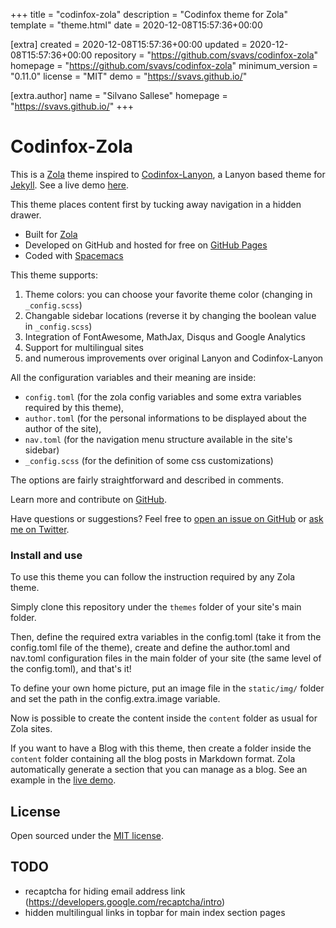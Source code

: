 
+++
title = "codinfox-zola"
description = "Codinfox theme for Zola"
template = "theme.html"
date = 2020-12-08T15:57:36+00:00

[extra]
created = 2020-12-08T15:57:36+00:00
updated = 2020-12-08T15:57:36+00:00
repository = "https://github.com/svavs/codinfox-zola"
homepage = "https://github.com/svavs/codinfox-zola"
minimum_version = "0.11.0"
license = "MIT"
demo = "https://svavs.github.io/"

[extra.author]
name = "Silvano Sallese"
homepage = "https://svavs.github.io/"
+++        

# Codinfox-Zola

This is a [Zola](https://www.getzola.com) theme inspired to [Codinfox-Lanyon](https://codinfox.github.com/), a Lanyon based theme for [Jekyll](http://jekyllrb.com). See a live demo [here](https://codinfox-zola.vercel.app/).

This theme places content first by tucking away navigation in a hidden drawer.

* Built for [Zola](https://www.getzola.com)
* Developed on GitHub and hosted for free on [GitHub Pages](https://pages.github.com)
* Coded with [Spacemacs](https://www.spacemacs.org)

This theme supports:

1. Theme colors: you can choose your favorite theme color (changing in `_config.scss`)
2. Changable sidebar locations (reverse it by changing the boolean value in `_config.scss`)
3. Integration of FontAwesome, MathJax, Disqus and Google Analytics
4. Support for multilingual sites
4. and numerous improvements over original Lanyon and Codinfox-Lanyon

All the configuration variables and their meaning are inside:

- `config.toml` (for the zola config variables and some extra variables required by this theme),
- `author.toml` (for the personal informations to be displayed about the author of the site),
- `nav.toml` (for the navigation menu structure available in the site's sidebar)
- `_config.scss` (for the definition of some css customizations)

The options are fairly straightforward and described in comments.

Learn more and contribute on [GitHub](https://github.com/svavs/codinfox-zola).

Have questions or suggestions? Feel free to [open an issue on GitHub](https://github.com/svavs/codinfox-zola/issues/new) or [ask me on Twitter](https://twitter.com/svavs).

### Install and use

To use this theme you can follow the instruction required by any Zola theme.

Simply clone this repository under the `themes` folder of your site's main folder.

Then, define the required extra variables in the config.toml (take it from the config.toml file of the theme), create and define the author.toml and nav.toml configuration files in the main folder of your site (the same level of the config.toml), and that's it!

To define your own home picture, put an image file in the `static/img/` folder and set the path in the config.extra.image variable.

Now is possible to create the content inside the `content` folder as usual for Zola sites.

If you want to have a Blog with this theme, then create a folder inside the `content` folder containing all the blog posts in Markdown format. Zola automatically generate a section that you can manage as a blog. See an example in the [live demo](https://codinfox-zola.vercel.app/blog/).
 
## License

Open sourced under the [MIT license](LICENSE.md).


## TODO
 - recaptcha for hiding email address link (https://developers.google.com/recaptcha/intro)
 - hidden multilingual links in topbar for main index section pages

        